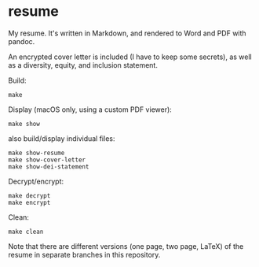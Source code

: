 # resume

My resume.
It's written in Markdown,
and rendered to Word and PDF with pandoc.

An encrypted cover letter is included
(I have to keep some secrets),
as well as a diversity, equity, and inclusion statement.

Build:

    make

Display (macOS only, using a custom PDF viewer):

    make show

also build/display individual files:

    make show-resume
    make show-cover-letter
    make show-dei-statement

Decrypt/encrypt:

    make decrypt
    make encrypt

Clean:

    make clean

Note that there are different versions (one page, two page, LaTeX) of the resume
in separate branches in this repository.
